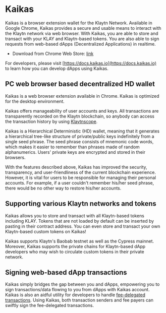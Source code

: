 # Kaikas <a id="kaikas"></a>

Kaikas is a browser extension wallet for the Klaytn Network. Available in Google Chrome, Kaikas provides a secure and usable means to interact with the Klaytn network via web browser. With Kaikas, you are able to store and transact with your KLAY and Klaytn-based tokens. You are also able to sign requests from web-based dApps (Decentralized Applications) in
realtime.

- Download from Chrome Web Store: [link](https://chrome.google.com/webstore/detail/kaikas/jblndlipeogpafnldhgmapagcccfchpi)

For developers, please visit [https://docs.kaikas.io](https://docs.kaikas.io) to learn how you can develop dApps using Kaikas.

## PC web browser based decentralized HD wallet

Kaikas is a web browser extension available in Chrome. Kaikas is optimized for the desktop environment.

Kaikas offers manageability of user accounts and keys. All transactions are transparently recorded on the Klaytn blockchain, so anybody can access the transaction history by using [Klaytnscope].

Kaikas is a Hierarchical Deterministic (HD) wallet, meaning that it generates a hierarchical tree-like structure of private/public keys indefinitely from a single seed phrase. The seed phrase consists of mnemonic code words, which makes it easier to remember than phrases made of random alphanumerics. Users' private keys are encrypted and stored in their browsers.

With the features described above, Kaikas has improved the security, transparency, and user-friendliness of the current blockchain experience. However, it is vital for users to be responsible for managing their personal accounts. For example, if a user couldn't remember his/her seed phrase, there would be no other way to restore his/her accounts.

## Supporting various Klaytn networks and tokens

Kaikas allows you to store and transact with all Klaytn-based tokens including KLAY. Tokens that are not loaded by default can be inserted by pasting in their contract address. You can even store and transact your own Klaytn-based custom tokens on Kaikas!

Kaikas supports Klaytn's Baobab testnet as well as the Cypress mainnet. Moreover, Kaikas supports the private chains for Klaytn-based dApp developers who may wish to circulate custom tokens in their private network.

## Signing web-based dApp transactions

Kaikas simply bridges the gap between you and dApps, empowering you to sign transactions/data flowing to you from dApps with Kaikas account.
Kaikas is also an aidful utility for developers to handle [fee-delegated transactions](/klaytn/design/transactions/README.md#fee-delegation). Using Kaikas, both transaction senders and fee payers can swiftly sign the fee-delegated transactions.

[Klaytnscope]: ./klaytnscope.md
